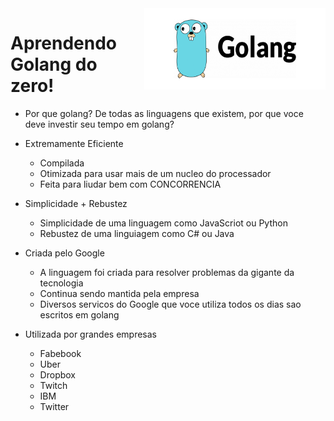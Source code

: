 <img src="./img/golang.png" height="130" width="290" align="right"/>

# Aprendendo Golang do zero!

- Por que golang? De todas as linguagens que existem, por que voce deve investir seu tempo em golang?
 
- Extremamente Eficiente
  - Compilada
  - Otimizada para usar mais de um nucleo do processador
  - Feita para liudar bem com CONCORRENCIA

- Simplicidade + Rebustez
  - Simplicidade de uma linguagem como JavaScriot ou Python
  - Rebustez de uma linguiagem como C# ou Java

- Criada pelo Google
  - A linguagem foi criada para resolver problemas da gigante da tecnologia
  - Continua sendo mantida pela empresa
  - Diversos servicos do Google que voce utiliza todos os dias sao escritos em golang

- Utilizada por grandes empresas
  - Fabebook
  - Uber
  - Dropbox
  - Twitch
  - IBM
  - Twitter